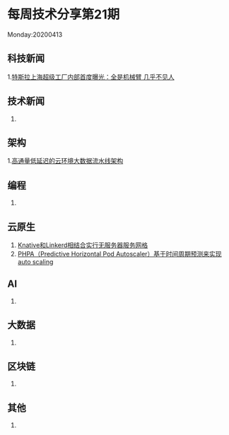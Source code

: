 # 每周技术分享第21期
Monday:20200413

## 科技新闻
1.[特斯拉上海超级工厂内部首度曝光：全是机械臂 几乎不见人](https://tech.ifeng.com/c/7vVGBlqMrNg?_share=weixin)

## 技术新闻
1.  

## 架构
1.[高通量低延迟的云环境大数据流水线架构](https://www.infoq.cn/article/myKdXcvOtTTLtOmZTe3s)

## 编程
1.

## 云原生
1. [Knative和Linkerd相结合实行无服务器服务网格](https://mp.weixin.qq.com/s/5zmnoJn_2apNq7aGGkXJPQ)  
2. [PHPA（Predictive Horizontal Pod Autoscaler）基于时间周期预测来实现 auto scaling](https://jamiethompson.me/posts/Evaluating-Predictive-Autoscaling-Kubernetes/)


## AI
1.

## 大数据
1. 


## 区块链
1.

## 其他
1.
